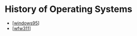 History of Operating Systems
============================

* [[windows95]]
* [[wfw311]]

[//begin]: # "Autogenerated link references for markdown compatibility"
[windows95]: windows95.md "Windows 95"
[wfw311]: wfw311.md "Windows for Workgroups 3.11"
[//end]: # "Autogenerated link references"
